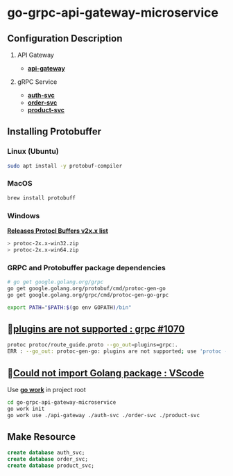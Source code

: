 # go-grpc-api-gateway-microservice

## Configuration Description

1. API Gateway
    - [**api-gateway**](https://github.com/skrevolve/go-grpc-api-gateway-microservice/tree/master/api-gateway)

2. gRPC Service
    - [**auth-svc**](https://github.com/skrevolve/go-grpc-api-gateway-microservice/tree/master/auth-svc)
    - [**order-svc**](https://github.com/skrevolve/go-grpc-api-gateway-microservice/tree/master/order-svc)
    - [**product-svc**](https://github.com/skrevolve/go-grpc-api-gateway-microservice/tree/master/product-svc)

<!-- https://grpc-ecosystem.github.io/grpc-gateway/ -->

## Installing Protobuffer

### Linux (Ubuntu)

```sh
sudo apt install -y protobuf-compiler
```

### MacOS

```sh
brew install protobuff
```

### Windows

[**Releases Protocl Buffers v2x.x list**](https://github.com/protocolbuffers/protobuf/releases)

```sh
> protoc-2x.x-win32.zip
> protoc-2x.x-win64.zip
```

### GRPC and Protobuffer package dependencies

```sh
# go get google.golang.org/grpc
go get google.golang.org/protobuf/cmd/protoc-gen-go
go get google.golang.org/grpc/cmd/protoc-gen-go-grpc

export PATH="$PATH:$(go env GOPATH)/bin"
```

## 🐞[plugins are not supported : grpc #1070](https://github.com/golang/protobuf/issues/1070)

```sh
protoc protoc/route_guide.proto --go_out=plugins=grpc:.
ERR : --go_out: protoc-gen-go: plugins are not supported; use 'protoc --go-grpc_out=...' to generate gRPC
```

## 🐞[Could not import Golang package : VScode](https://stackoverflow.com/questions/58518588/vscode-could-not-import-golang-package)

Use [**go work**](https://go.dev/doc/tutorial/workspaces) in project root

```sh
cd go-grpc-api-gateway-microservice
go work init
go work use ./api-gateway ./auth-svc ./order-svc ./product-svc
```

## Make Resource

```sql
create database auth_svc;
create database order_svc;
create database product_svc;
```
